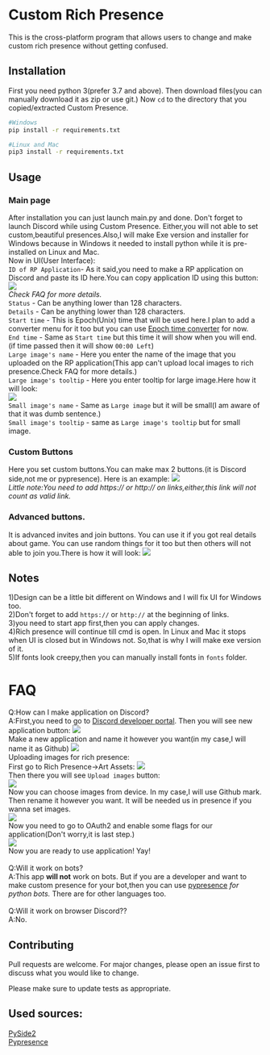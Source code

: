 # Custom Rich Presence
This is the cross-platform program that allows users to change and make custom rich presence without getting confused.

## Installation

First you need python 3(prefer 3.7 and above). Then download files(you can manually download it as zip or use git.) Now `cd` to the directory that you copied/extracted Custom Presence.

```bash
#Windows
pip install -r requirements.txt

#Linux and Mac
pip3 install -r requirements.txt
```

## Usage
### Main page
After installation you can just launch main.py and done. Don't forget to launch Discord while using Custom Presence. Either,you will not able to set custom,beautiful presences.Also,I will make  Exe version and installer for Windows because in Windows it needed to install python while it is pre-installed on Linux and Mac.\
Now in UI(User Interface):\
`ID of RP Application`- As it said,you need to make a RP application on Discord and paste its ID here.You can copy application ID using this button:
![](https://github.com/AzeAstro/RPC-Project/blob/main/images/rp_id.png?raw=true)\
*Check FAQ for more details.*\
`Status` - Can be anything lower than 128 characters.\
`Details` - Can be anything lower than 128 characters.\
`Start time` - This is Epoch(Unix) time that will be used here.I plan to add a converter menu for it too but you can use [Epoch time converter](https://www.epochconverter.com/) for now.\
`End time` - Same as `Start time` but this time it will show when you will end.(if time passed then it will show `00:00 Left`)\
`Large image's name` - Here you enter the name of the image that you uploaded on the RP application(This app can't upload local images to rich presence.Check FAQ for more details.)\
`Large image's tooltip` - Here you enter tooltip for large image.Here how it will look:\
![](https://github.com/AzeAstro/RPC-Project/blob/main/images/tooltip.png?raw=true)\
`Small image's name` - Same as `Large image` but it will be small(I am aware of that it was dumb sentence.)\
`Small image's tooltip` - same as `Large image's tooltip` but for small image.
### Custom Buttons
Here you set custom buttons.You can make max 2 buttons.(it is Discord side,not me or pypresence). Here is an example:
![](https://github.com/AzeAstro/RPC-Project/blob/main/images/buttons.png?raw=true)\
*Little note:You need to add https:// or http:// on links,either,this link will not count as valid link.*

### Advanced buttons.
It is advanced invites and join buttons. You can use it if you got real details about game. You can use random things for it too but then others will not able to join you.There is how it will look:
![](https://github.com/AzeAstro/RPC-Project/blob/main/images/advanced_invite_preview.png?raw=true)

## Notes
1)Design can be a little bit different on Windows and I will fix UI for Windows too.\
2)Don't forget to add `https://` or `http://` at the beginning of links.\
3)you need to start app first,then you can apply changes. \
4)Rich presence will continue till cmd is open. In Linux and Mac it stops when UI is closed but in Windows not. So,that is why I will make exe version of it.\
5)If fonts look creepy,then you can manually install fonts in `fonts` folder.

# FAQ
Q:How can I make application on Discord?\
A:First,you need to go to [Discord developer portal](https://discord.com/developers/me).
Then you will see new application button:
![](https://github.com/AzeAstro/RPC-Project/blob/main/images/new_application.png?raw=true)\
Make a new application and name it however you want(in my case,I will name it as Github)
![](https://github.com/AzeAstro/RPC-Project/blob/main/images/naming.png?raw=true)\
Uploading images for rich presence:\
First go to Rich Presence->Art Assets:
![](https://github.com/AzeAstro/RPC-Project/blob/main/images/art_assets.png?raw=true)\
Then there you will see `Upload images` button:\
![](https://github.com/AzeAstro/RPC-Project/blob/main/images/add%20image.png?raw=true)\
Now you can choose images from device. In my case,I will use Github mark.\
Then rename it however you want. It will be needed us in presence if you wanna set images.\
![](https://github.com/AzeAstro/RPC-Project/blob/main/images/name_of_images.png?raw=true)\
Now you need to go to OAuth2 and enable some flags for our application(Don't worry,it is last step.)\
![](https://github.com/AzeAstro/RPC-Project/blob/main/images/rp_oauth2.png?raw=true)\
Now you are ready to use application! Yay!\
\
Q:Will it work on bots?\
A:This app **will not** work on bots. But if you are a developer and want to make custom presence for your bot,then you can use [pypresence](https://github.com/qwertyquerty/pypresence) *for python bots.* There are for other languages too. \
\
Q:Will it work on browser Discord??\
A:No.

## Contributing
Pull requests are welcome. For major changes, please open an issue first to discuss what you would like to change.

Please make sure to update tests as appropriate.

## Used sources:
[PySide2](https://wiki.qt.io/index.php?title=PySide2&redirect=no)\
[Pypresence](https://github.com/qwertyquerty/pypresence)
